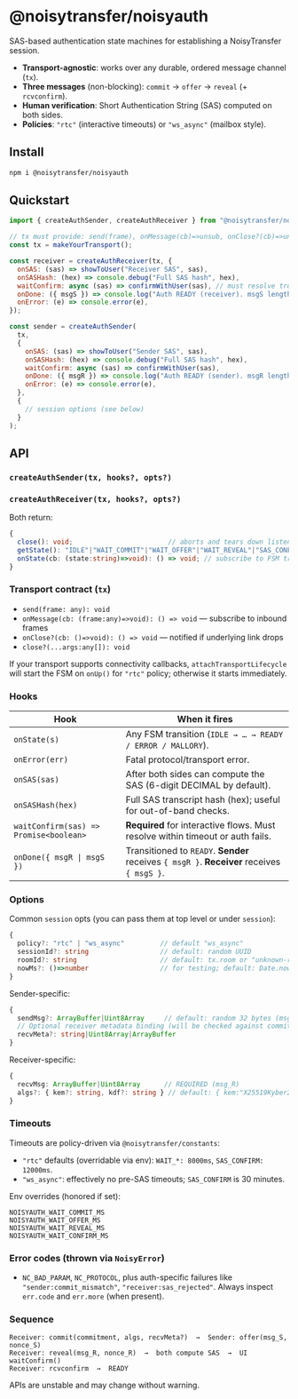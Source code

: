 # @noisytransfer/noisyauth

SAS-based authentication state machines for establishing a NoisyTransfer session.

- **Transport-agnostic**: works over any durable, ordered message channel (`tx`).
- **Three messages** (non-blocking): `commit` → `offer` → `reveal` (+ `rcvconfirm`).
- **Human verification**: Short Authentication String (SAS) computed on both sides.
- **Policies**: `"rtc"` (interactive timeouts) or `"ws_async"` (mailbox style).

## Install

```bash
npm i @noisytransfer/noisyauth
```

## Quickstart

```js
import { createAuthSender, createAuthReceiver } from "@noisytransfer/noisyauth";

// tx must provide: send(frame), onMessage(cb)=>unsub, onClose?(cb)=>unsub, close?()
const tx = makeYourTransport();

const receiver = createAuthReceiver(tx, {
  onSAS: (sas) => showToUser("Receiver SAS", sas),
  onSASHash: (hex) => console.debug("Full SAS hash", hex),
  waitConfirm: async (sas) => confirmWithUser(sas), // must resolve true/false within timeout
  onDone: ({ msgS }) => console.log("Auth READY (receiver). msgS length:", msgS?.byteLength),
  onError: (e) => console.error(e),
});

const sender = createAuthSender(
  tx,
  {
    onSAS: (sas) => showToUser("Sender SAS", sas),
    onSASHash: (hex) => console.debug("Full SAS hash", hex),
    waitConfirm: async (sas) => confirmWithUser(sas),
    onDone: ({ msgR }) => console.log("Auth READY (sender). msgR length:", msgR?.byteLength),
    onError: (e) => console.error(e),
  },
  {
    // session options (see below)
  }
);
```

## API

### `createAuthSender(tx, hooks?, opts?)`

### `createAuthReceiver(tx, hooks?, opts?)`

Both return:

```ts
{
  close(): void;                        // aborts and tears down listeners
  getState(): "IDLE"|"WAIT_COMMIT"|"WAIT_OFFER"|"WAIT_REVEAL"|"SAS_CONFIRM"|"READY"|"ERROR"|"MALLORY";
  onState(cb: (state:string)=>void): () => void; // subscribe to FSM transitions
}
```

### Transport contract (`tx`)

- `send(frame: any): void`
- `onMessage(cb: (frame:any)=>void): () => void` — subscribe to inbound frames
- `onClose?(cb: ()=>void): () => void` — notified if underlying link drops
- `close?(...args:any[]): void`

If your transport supports connectivity callbacks, `attachTransportLifecycle` will start the FSM on `onUp()` for `"rtc"` policy; otherwise it starts immediately.

### Hooks

| Hook                                   | When it fires                                                                                                 |
|----------------------------------------|---------------------------------------------------------------------------------------------------------------|
| `onState(s)`                           | Any FSM transition (`IDLE → … → READY / ERROR / MALLORY`).                                                    |
| `onError(err)`                         | Fatal protocol/transport error.                                                                               |
| `onSAS(sas)`                           | After both sides can compute the SAS (6-digit DECIMAL by default).                                            |
| `onSASHash(hex)`                       | Full SAS transcript hash (hex); useful for out-of-band checks.                                                |
| `waitConfirm(sas) => Promise<boolean>` | **Required** for interactive flows. Must resolve within timeout or auth fails.                                |
| `onDone({ msgR \| msgS })`             | Transitioned to `READY`. **Sender** receives `{ msgR }`. **Receiver** receives `{ msgS }`.                    |


### Options

Common `session` opts (you can pass them at top level or under `session`):

```ts
{
  policy?: "rtc" | "ws_async"         // default "ws_async"
  sessionId?: string                  // default: random UUID
  roomId?: string                     // default: tx.room or "unknown-room"
  nowMs?: ()=>number                  // for testing; default: Date.now
}
```

Sender-specific:

```ts
{
  sendMsg?: ArrayBuffer|Uint8Array     // default: random 32 bytes (msg_S)
  // Optional receiver metadata binding (will be checked against commit frame):
  recvMeta?: string|Uint8Array|ArrayBuffer
}
```

Receiver-specific:

```ts
{
  recvMsg: ArrayBuffer|Uint8Array      // REQUIRED (msg_R)
  algs?: { kem?: string, kdf?: string } // default: { kem:"X25519Kyber25519", kdf:"HKDF-SHA-256" }
}
```

### Timeouts

Timeouts are policy-driven via `@noisytransfer/constants`:

- `"rtc"` defaults (overridable via env): `WAIT_*: 8000ms`, `SAS_CONFIRM: 12000ms`.
- `"ws_async"`: effectively no pre-SAS timeouts; `SAS_CONFIRM` is 30 minutes.

Env overrides (honored if set):

```
NOISYAUTH_WAIT_COMMIT_MS
NOISYAUTH_WAIT_OFFER_MS
NOISYAUTH_WAIT_REVEAL_MS
NOISYAUTH_WAIT_CONFIRM_MS
```

### Error codes (thrown via `NoisyError`)

- `NC_BAD_PARAM`, `NC_PROTOCOL`, plus auth-specific failures like `"sender:commit_mismatch"`, `"receiver:sas_rejected"`. Always inspect `err.code` and `err.more` (when present).

### Sequence

```
Receiver: commit(commitment, algs, recvMeta?)  →  Sender: offer(msg_S, nonce_S)
Receiver: reveal(msg_R, nonce_R)  →  both compute SAS  →  UI waitConfirm()
Receiver: rcvconfirm  →  READY
```

APIs are unstable and may change without warning.
